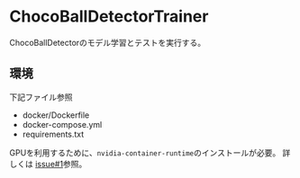 # ChocoBallDetectorTrainer

ChocoBallDetectorのモデル学習とテストを実行する。

## 環境

下記ファイル参照

- docker/Dockerfile
- docker-compose.yml
- requirements.txt

GPUを利用するために、`nvidia-container-runtime`のインストールが必要。
詳しくは [issue#1](https://github.com/tok41/ChocoBallDetectorTrainer/issues/1)参照。
